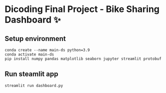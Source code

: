 # Dicoding Final Project - Bike Sharing Dashboard ✨

## Setup environment
```
conda create --name main-ds python=3.9
conda activate main-ds
pip install numpy pandas matplotlib seaborn jupyter streamlit protobuf
```

## Run steamlit app
```
streamlit run dashboard.py
```
